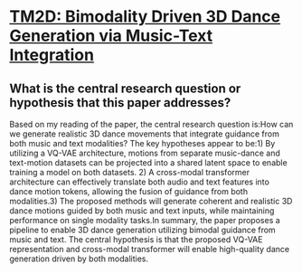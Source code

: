 # [TM2D: Bimodality Driven 3D Dance Generation via Music-Text Integration](https://arxiv.org/abs/2304.02419)

## What is the central research question or hypothesis that this paper addresses?

Based on my reading of the paper, the central research question is:How can we generate realistic 3D dance movements that integrate guidance from both music and text modalities? The key hypotheses appear to be:1) By utilizing a VQ-VAE architecture, motions from separate music-dance and text-motion datasets can be projected into a shared latent space to enable training a model on both datasets. 2) A cross-modal transformer architecture can effectively translate both audio and text features into dance motion tokens, allowing the fusion of guidance from both modalities.3) The proposed methods will generate coherent and realistic 3D dance motions guided by both music and text inputs, while maintaining performance on single modality tasks.In summary, the paper proposes a pipeline to enable 3D dance generation utilizing bimodal guidance from music and text. The central hypothesis is that the proposed VQ-VAE representation and cross-modal transformer will enable high-quality dance generation driven by both modalities.
